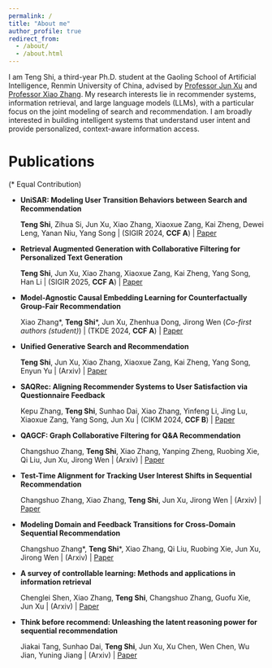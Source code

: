 ```yaml
---
permalink: /
title: "About me"
author_profile: true
redirect_from: 
  - /about/
  - /about.html
---
```


I am Teng Shi, a third-year Ph.D. student at the Gaoling School of Artificial Intelligence, Renmin University of China, advised by [Professor Jun Xu](https://scholar.google.com/citations?user=su14mcEAAAAJ&hl=zh-CN) and [Professor Xiao Zhang](https://scholar.google.com/citations?user=5FZ6wbAAAAAJ&hl=zh-CN).
My research interests lie in recommender systems, information retrieval, and large language models (LLMs), with a particular focus on the joint modeling of search and recommendation. I am broadly interested in building intelligent systems that understand user intent and provide personalized, context-aware information access.


# Publications
(* Equal Contribution)

- **UniSAR: Modeling User Transition Behaviors between Search and Recommendation**
  
  **Teng Shi**, Zihua Si, Jun Xu, Xiao Zhang, Xiaoxue Zang, Kai Zheng, Dewei Leng, Yanan Niu, Yang Song \|
  (SIGIR 2024, **CCF A**) \| [Paper](https://dl.acm.org/doi/abs/10.1145/3626772.3657811)
  
- **Retrieval Augmented Generation with Collaborative Filtering for Personalized Text Generation**
  
  **Teng Shi**, Jun Xu, Xiao Zhang, Xiaoxue Zang, Kai Zheng, Yang Song, Han Li \|
  (SIGIR 2025, **CCF A**) \| [Paper](https://arxiv.org/abs/2504.05731)

- **Model-Agnostic Causal Embedding Learning for Counterfactually Group-Fair Recommendation**
  
  Xiao Zhang*, **Teng Shi***, Jun Xu, Zhenhua Dong, Jirong Wen (*Co-first authors (student)*) \|
  (TKDE 2024, **CCF A**) \| [Paper](https://ieeexplore.ieee.org/abstract/document/10598228)
  
- **Unified Generative Search and Recommendation**
  
  **Teng Shi**, Jun Xu, Xiao Zhang, Xiaoxue Zang, Kai Zheng, Yang Song, Enyun Yu \|
  (Arxiv) \| [Paper](https://arxiv.org/abs/2504.05730)

- **SAQRec: Aligning Recommender Systems to User Satisfaction via Questionnaire Feedback**
  
  Kepu Zhang, **Teng Shi**, Sunhao Dai, Xiao Zhang, Yinfeng Li, Jing Lu, Xiaoxue Zang, Yang Song, Jun Xu \|
  (CIKM 2024, **CCF B**) \| [Paper](https://dl.acm.org/doi/abs/10.1145/3627673.3679643)

- **QAGCF: Graph Collaborative Filtering for Q&A Recommendation**
  
  Changshuo Zhang, **Teng Shi**, Xiao Zhang, Yanping Zheng, Ruobing Xie, Qi Liu, Jun Xu, Jirong Wen \|
  (Arxiv) \| [Paper](https://arxiv.org/abs/2406.04828)

- **Test-Time Alignment for Tracking User Interest Shifts in Sequential Recommendation**
  
  Changshuo Zhang, Xiao Zhang, **Teng Shi**, Jun Xu, Jirong Wen \|
  (Arxiv) \| [Paper](https://arxiv.org/abs/2504.01489)

- **Modeling Domain and Feedback Transitions for Cross-Domain Sequential Recommendation**
  
  Changshuo Zhang*, **Teng Shi***, Xiao Zhang, Qi Liu, Ruobing Xie, Jun Xu, Jirong Wen \|
  (Arxiv) \| [Paper](https://arxiv.org/abs/2408.08209)

- **A survey of controllable learning: Methods and applications in information retrieval**
  
  Chenglei Shen, Xiao Zhang, **Teng Shi**, Changshuo Zhang, Guofu Xie, Jun Xu \|
  (Arxiv) \| [Paper](https://arxiv.org/abs/2407.06083)

- **Think before recommend: Unleashing the latent reasoning power for sequential recommendation**
  
  Jiakai Tang, Sunhao Dai, **Teng Shi**, Jun Xu, Xu Chen, Wen Chen, Wu Jian, Yuning Jiang \|
  (Arxiv) \| [Paper](https://arxiv.org/abs/2503.22675)
  
